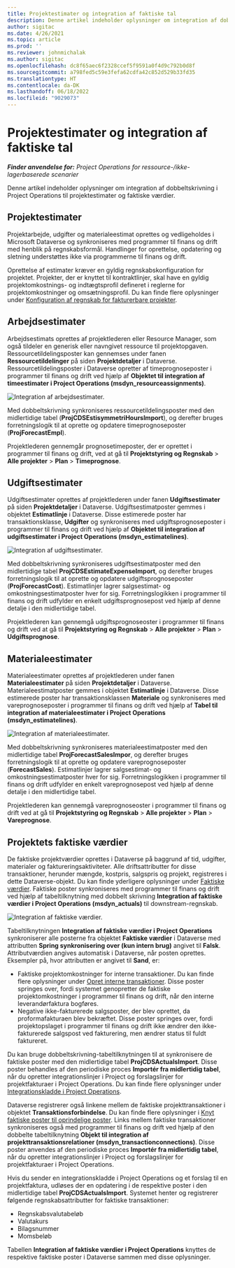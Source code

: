 ```yaml
---
title: Projektestimater og integration af faktiske tal
description: Denne artikel indeholder oplysninger om integration af dobbeltskrivning i Project Operations til projektestimater og faktiske værdier.
author: sigitac
ms.date: 4/26/2021
ms.topic: article
ms.prod: ''
ms.reviewer: johnmichalak
ms.author: sigitac
ms.openlocfilehash: dc8f65aec6f2328ccef5f9591a0f4d9c792b0d8f
ms.sourcegitcommit: a798fed5c59e3fefa62cdfa42c852d529b33fd35
ms.translationtype: HT
ms.contentlocale: da-DK
ms.lasthandoff: 06/18/2022
ms.locfileid: "9029073"
---
```

# <a name="project-estimates-and-actuals-integration"></a>Projektestimater og integration af faktiske tal

_**Finder anvendelse for:** Project Operations for ressource-/ikke-lagerbaserede scenarier_

Denne artikel indeholder oplysninger om integration af dobbeltskrivning i Project Operations til projektestimater og faktiske værdier.

## <a name="project-estimates"></a>Projektestimater

Projektarbejde, udgifter og materialeestimat oprettes og vedligeholdes i Microsoft Dataverse og synkroniseres med programmer til finans og drift med henblik på regnskabsformål. Handlinger for oprettelse, opdatering og sletning understøttes ikke via programmerne til finans og drift.

Oprettelse af estimater kræver en gyldig regnskabskonfiguration for projektet. Projekter, der er knyttet til kontraktlinjer, skal have en gyldig projektomkostnings- og indtægtsprofil defineret i reglerne for projektomkostninger og omsætningsprofil. Du kan finde flere oplysninger under [Konfiguration af regnskab for fakturerbare projekter](../project-accounting/configure-accounting-billable-projects.md#configure-project-cost-and-revenue-profile-rules).

## <a name="labor-estimates"></a>Arbejdsestimater

Arbejdsestimats oprettes af projektlederen eller Resource Manager, som også tildeler en generisk eller navngivet ressource til projektopgaven. Ressourcetildelingsposter kan gennemses under fanen **Ressourcetildelinger** på siden **Projektdetaljer** i Dataverse. Ressourcetildelingsposter i Dataverse opretter af timeprognoseposter i programmer til finans og drift ved hjælp af **Objektet til integration af timeestimater i Project Operations (msdyn\_resourceassignments)**.

   ![Integration af arbejdsestimater.](./Media/DW4LaborEstimates.png)

Med dobbeltskrivning synkroniseres ressourcetildelingsposter med den midlertidige tabel (**ProjCDSEstisymmetriHoursImport**), og derefter bruges forretningslogik til at oprette og opdatere timeprognoseposter (**ProjForecastEmpl**).

Projektlederen gennemgår prognosetimeposter, der er oprettet i programmer til finans og drift, ved at gå til **Projektstyring og Regnskab** > **Alle projekter** > **Plan** > **Timeprognose**.

## <a name="expense-estimates"></a>Udgiftsestimater

Udgiftsestimater oprettes af projektlederen under fanen **Udgiftsestimater** på siden **Projektdetaljer** i Dataverse. Udgiftsestimatposter gemmes i objektet **Estimatlinje** i Dataverse. Disse estimerede poster har transaktionsklasse, **Udgifter** og synkroniseres med udgiftsprognoseposter i programmer til finans og drift ved hjælp af **Objektet til integration af udgiftsestimater i Project Operations (msdyn\_estimatelines)**.

   ![Integration af udgiftsestimater.](./Media/DW4ExpenseEstimates.png)

Med dobbeltskrivning synkroniseres udgiftsestimatposter med den midlertidige tabel **ProjCDSEstimateExpenseImport**, og derefter bruges forretningslogik til at oprette og opdatere udgiftsprognoseposter (**ProjForecastCost**). Estimatlinjer lagrer salgsestimat- og omkostningsestimatposter hver for sig. Forretningslogikken i programmer til finans og drift udfylder en enkelt udgiftsprognosepost ved hjælp af denne detalje i den midlertidige tabel.

Projektlederen kan gennemgå udgiftsprognoseoster i programmer til finans og drift ved at gå til **Projektstyring og Regnskab** > **Alle projekter** > **Plan** > **Udgiftsprognose**.

## <a name="material-estimates"></a>Materialeestimater

Materialeestimater oprettes af projektlederen under fanen **Materialeestimater** på siden **Projektdetaljer** i Dataverse. Materialeestimatposter gemmes i objektet **Estimatlinje** i Dataverse. Disse estimerede poster har transaktionsklassen **Materiale** og synkroniseres med vareprognoseposter i programmer til finans og drift ved hjælp af **Tabel til integration af materialeestimater i Project Operations (msdyn\_estimatelines)**.

   ![Integration af materialeestimater.](./Media/DW4MaterialEstimates.png)

Med dobbeltskrivning synkroniseres materialeestimatposter med den midlertidige tabel **ProjForecastSalesImpor**, og derefter bruges forretningslogik til at oprette og opdatere vareprognoseposter (**ForecastSales**). Estimatlinjer lagrer salgsestimat- og omkostningsestimatposter hver for sig. Forretningslogikken i programmer til finans og drift udfylder en enkelt vareprognosepost ved hjælp af denne detalje i den midlertidige tabel.

Projektlederen kan gennemgå vareprognoseoster i programmer til finans og drift ved at gå til **Projektstyring og Regnskab** > **Alle projekter** > **Plan** > **Vareprognose**.

## <a name="project-actuals"></a>Projektets faktiske værdier

De faktiske projektværdier oprettes i Dataverse på baggrund af tid, udgifter, materialer og faktureringsaktiviteter. Alle driftsattributter for disse transaktioner, herunder mængde, kostpris, salgspris og projekt, registreres i dette Dataverse-objekt. Du kan finde yderligere oplysninger under [Faktiske værdier](../actuals/actuals-overview.md). Faktiske poster synkroniseres med programmer til finans og drift ved hjælp af tabeltilknytning med dobbelt skrivning **Integration af faktiske værdier i Project Operations (msdyn\_actuals)** til downstream-regnskab.

   ![Integration af faktiske værdier.](./Media/DW4Actuals.png)

Tabeltilknytningen **Integration af faktiske værdier i Project Operations** synkroniserer alle posterne fra objektet **Faktiske værdier** i Dataverse med attributten **Spring synkronisering over (kun intern brug)** angivet til **Falsk**. Attributværdien angives automatisk i Dataverse, når posten oprettes. Eksempler på, hvor attributten er angivet til **Sand**, er:

  - Faktiske projektomkostninger for interne transaktioner. Du kan finde flere oplysninger under [Opret interne transaktioner](../project-accounting/create-intercompany-transactions.md). Disse poster springes over, fordi systemet genopretter de faktiske projektomkostninger i programmer til finans og drift, når den interne leverandørfaktura bogføres.
  - Negative ikke-fakturerede salgsposter, der blev oprettet, da proformafakturaen blev bekræftet. Disse poster springes over, fordi projektopslaget i programmer til finans og drift ikke ændrer den ikke-fakturerede salgspost ved fakturering, men ændrer status til fuldt faktureret.

Du kan bruge dobbeltskrivning-tabeltilknytningen til at synkronisere de faktiske poster med den midlertidige tabel **ProjCDSActualsImport**. Disse poster behandles af den periodiske proces **Importér fra midlertidig tabel**, når du opretter integrationslinjer i Project og forslagslinjer for projektfakturaer i Project Operations. Du kan finde flere oplysninger under [Integrationskladde i Project Operations](../project-accounting/project-operations-integration-journal.md).

Dataverse registrerer også linkene mellem de faktiske projekttransaktioner i objektet **Transaktionsforbindelse**. Du kan finde flere oplysninger i [Knyt faktiske poster til oprindelige poster](../actuals/linkingactuals.md). Links mellem faktiske transaktioner synkroniseres også med programmer til finans og drift ved hjælp af den dobbelte tabeltilknytning **Objekt til integration af projekttransaktionsrelationer (msdyn\_transactionconnections)**. Disse poster anvendes af den periodiske proces **Importér fra midlertidig tabel**, når du opretter integrationslinjer i Project og forslagslinjer for projektfakturaer i Project Operations.

Hvis du sender en integrationskladde i Project Operations og et forslag til en projektfaktura, udløses der en opdatering i de respektive poster i den midlertidige tabel **ProjCDSActualsImport**. Systemet henter og registrerer følgende regnskabsattributter for faktiske transaktioner:

- Regnskabsvalutabeløb
- Valutakurs
- Bilagsnummer
- Momsbeløb

Tabellen **Integration af faktiske værdier i Project Operations** knyttes de respektive faktiske poster i Dataverse sammen med disse oplysninger.
